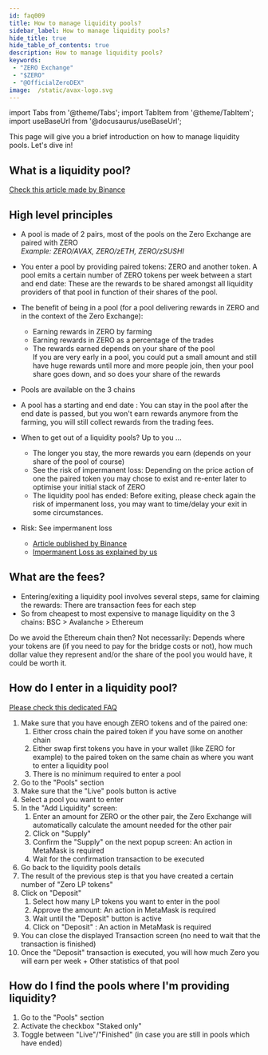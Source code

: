 ```yaml
---
id: faq009
title: How to manage liquidity pools?
sidebar_label: How to manage liquidity pools?
hide_title: true
hide_table_of_contents: true
description: How to manage liquidity pools?
keywords:
 - "ZERO Exchange"
 - "$ZERO"
 - "@OfficialZeroDEX"
image:  /static/avax-logo.svg
---
```


import Tabs from '@theme/Tabs';
import TabItem from '@theme/TabItem';
import useBaseUrl from '@docusaurus/useBaseUrl';

This page will give you a brief introduction on how to manage liquidity pools. Let's dive in!

## What is a liquidity pool?

[Check this article made by Binance](https://academy.binance.com/en/articles/what-are-liquidity-pools-in-defi)

## High level principles

* A pool is made of 2 pairs, most of the pools on the Zero Exchange are paired with ZERO  
_Example: ZERO/AVAX, ZERO/zETH, ZERO/zSUSHI_

* You enter a pool by providing paired tokens: ZERO and another token. A pool emits a certain number of ZERO tokens per week between a start and end date: These are the rewards to be shared amongst all liquidity providers of that pool in function of their shares of the pool.

* The benefit of being in a pool (for a pool delivering rewards in ZERO and in the context of the Zero Exchange):
  * Earning rewards in ZERO by farming
  * Earning rewards in ZERO as a percentage of the trades
  * The rewards earned depends on your share of the pool  
   If you are very early in a pool, you could put a small amount and still have huge rewards until more and more people join, then your pool share goes down, and so does your share of the rewards

* Pools are available on the 3 chains

* A pool has a starting and end date : You can stay in the pool after the end date is passed, but you won't earn rewards anymore from the farming, you will still collect rewards from the trading fees.

* When to get out of a liquidity pools?  Up to you ...
  * The longer you stay, the more rewards you earn (depends on your share of the pool of course)
  * See the risk of impermanent loss: Depending on the price action of one the paired token you may chose to exist and re-enter later to optimise your initial stack of ZERO
  * The liquidity pool has ended: Before exiting, please check again the risk of impermanent loss, you may want to time/delay your exit in some circumstances.

* Risk: See impermanent loss
  * [Article published by Binance](https://academy.binance.com/en/articles/impermanent-loss-explained)
  * [Impermanent Loss as explained by us](https://0.masternode.io/docs/il)


## What are the fees?

* Entering/exiting a liquidity pool involves several steps, same for claiming the rewards: There are transaction fees for each step
* So from cheapest to most expensive to manage liquidity on the 3 chains: BSC > Avalanche > Ethereum

Do we avoid the Ethereum chain then?  Not necessarily: Depends where your tokens are (if you need to pay for the bridge costs or not), how much dollar value they represent and/or the share of the pool you would have, it could be worth it.

## How do I enter in a liquidity pool?

[Please check this dedicated FAQ](faq019.md) 


1. Make sure that you have enough ZERO tokens and of the paired one:
    1. Either cross chain the paired token if you have some on another chain
    2. Either swap first tokens you have in your wallet (like ZERO for example) to the paired token on the same chain as where you want to enter a liquidity pool
    3. There is no minimum required to enter a pool 
1. Go to the "Pools" section
1. Make sure that the "Live" pools button is active
1. Select a pool you want to enter
1. In the "Add Liquidity" screen:
    1. Enter an amount for ZERO or the other pair, the Zero Exchange will automatically calculate the amount needed for the other pair
    1. Click on "Supply"
    1. Confirm the "Supply" on the next popup screen: An action in MetaMask is required
    1. Wait for the confirmation transaction to be executed
1. Go back to the liquidity pools details
1. The result of the previous step is that you have created a certain number of "Zero LP tokens"
1. Click on "Deposit"
    1. Select how many LP tokens you want to enter in the pool
    2. Approve the amount: An action in MetaMask is required
    3. Wait until the "Deposit" button is active
    4. Click on "Deposit" : An action in MetaMask is required
1. You can close the displayed Transaction screen (no need to wait that the transaction is finished)
1. Once the "Deposit" transaction is executed, you will how much Zero you will earn per week + Other statistics of that pool

## How do I find the pools where I'm providing liquidity?

1. Go to the "Pools" section
2. Activate the checkbox "Staked only"
3. Toggle between "Live"/"Finished" (in case you are still in pools which have ended)
